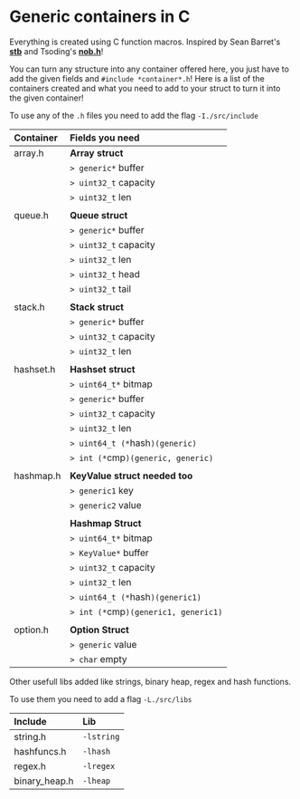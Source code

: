# Generic containers in C

Everything is created using C function macros.
Inspired by Sean Barret's [**stb**](https://github.com/nothings/stb) and Tsoding's [**nob.h**](https://github.com/tsoding/nob.h)!

You can turn any structure into any container offered here, you just have to add the given fields and `#include *container*.h`!
Here is a list of the containers created and what you need to add to your struct to turn it into the given container!

To use any of the `.h` files you need to add the flag `-I./src/include`

|Container      | Fields you need     |
|:--------------|:--------------------|
|array.h        |**Array struct**     |
|               |`> generic*` buffer  |
|               |`> uint32_t` capacity|
|               |`> uint32_t` len     |
|               |                     |
|queue.h        |**Queue struct**     |
|               |`> generic*` buffer  |
|               |`> uint32_t` capacity|
|               |`> uint32_t` len     |
|               |`> uint32_t` head    |
|               |`> uint32_t` tail    |
|               |                     |
|stack.h        |**Stack struct**     |
|               |`> generic*` buffer  |
|               |`> uint32_t` capacity|
|               |`> uint32_t` len     |
|               |                     |
|hashset.h      |**Hashset struct**   |
|               |`> uint64_t*` bitmap |
|               |`> generic*` buffer  |
|               |`> uint32_t` capacity|
|               |`> uint32_t` len     |
|               |`> uint64_t (*`hash`)(generic)`   |
|               |`> int (*`cmp`)(generic, generic)`|
|               |                     |
|hashmap.h      |**KeyValue struct needed too**|
|               |`> generic1` key     |
|               |`> generic2` value   |
|               |                     |
|               |**Hashmap Struct**   |
|               |`> uint64_t*` bitmap |
|               |`> KeyValue*` buffer |
|               |`> uint32_t` capacity|
|               |`> uint32_t` len     |
|               |`> uint64_t (*`hash`)(generic1)`    |
|               |`> int (*`cmp`)(generic1, generic1)`|
|               |                     |
|option.h       |**Option Struct**    |
|               |`> generic` value    |
|               |`> char` empty       |

Other usefull libs added like strings, binary heap, regex and hash functions.

To use them you need to add a flag `-L./src/libs`

|Include      | Lib      |
|:------------|:---------|
|string.h     |`-lstring`|
|hashfuncs.h  |`-lhash`  |
|regex.h      |`-lregex` |
|binary_heap.h|`-lheap`  |

